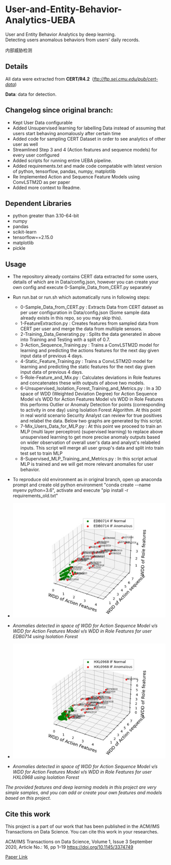 # User-and-Entity-Behavior-Analytics-UEBA
User and Entity Behavior Analytics by deep learning.  
Detecting users anomalous behaviors from users' daily records. 

内部威胁检测
## Details
All data were extracted from **CERT/R4.2** &nbsp;(*ftp://ftp.sei.cmu.edu/pub/cert-data*)

**Data**: data for detection.  

## Changelog since original branch:
- Kept User Data configurable
- Added Unsupervised learning for labelling Data instead of assuming that users start behaving anomalously after certain time
- Added code for sampling CERT Dataset in order to see analytics of other user as well
- Streamlined Step 3 and 4 (Action features and sequence models) for every user configured
- Added scripts for running entire UEBA pipeline.
- Added requirements.txt and made code compatable with latest version of python, tensorflow, pandas, numpy, matplotlib
- Re Implemented Action and Sequence Feature Models using ConvLSTM2D as per paper
- Added more context to Readme.

## Dependent Libraries
- python greater than 3.10-64-bit
- numpy
- pandas
- scikit-learn
- tensorflow==2.15.0
- matplotlib
- pickle

## Usage
- The repository already contains CERT data extracted for some users, details of which are in Data/config.json, however you can create your own config and execute 0-Sample_Data_from_CERT.py separately
- Run run.bat or run.sh which automatically runs in following steps: 
   - 0-Sample_Data_from_CERT.py : Extracts Data from CERT dataset as per user configuration in Data/config.json (Some sample data already exists in this repo, so you may skip this).
   - 1-FeatureExtraction.py : Creates features from sampled data from CERT per user and merge the data from multiiple sensors.
   - 2-Training_Data_Generating.py : Splits the data generated in above into Training and Testing with a split of 0.7.
   - 3-Action_Sequence_Training.py : Trains a ConvLSTM2D model for learning and predicting the actions features for the next day given input data of previous 4 days.
   - 4-Static_Feature_Training.py : Trains a ConvLSTM2D model for learning and predicting the static features for the next day given input data of previous 4 days.
   - 5-Role-Feature_and_Mix.py : Calculates deviations in Role features and concatenates these with outputs of above two models.
   - 6-Unsupervised_Isolation_Forest_Training_and_Metrics.py : In a 3D space of WDD (Weighted Deviation Degree) for Action Sequence Model v/s WDD for Action Features Model v/s WDD in Role Features this performs Outlier or Anomaly Detection for points (corresponding to activity in one day) using Isolation Forest Algorithm. At this point in real world scenario Security Analyst can review for true positives and relabel the data. Below two graphs are generated by this script.
   - 7-Mix_Users_Data_for_MLP.py : At this point we proceed to train an MLP (multi layer perceptron) (supervised learning) to replace above unsupervised learning to get more precise anomaly outputs based on wider observation of overall user's data and analyst's relabeled inputs. This script will merge all user group's data and split into train test set to train MLP
   - 8-Supervised_MLP_Training_and_Metrics.py : In this script actual MLP is trained and we will get more relevant anomalies for user behavior.
   
- To reproduce old environment as in original branch, open up anaconda prompt and create old python environment "conda create --name myenv python=3.6", activate and execute "pip install -r requirements_old.txt"

- ![](Data/EDB0714/Mix/Point_IF.jpg)

- *Anomalies detected in space of WDD for Action Sequence Model v/s WDD for Action Features Model v/s WDD in Role Features for user EDB0714 using Isolation Forest*

- ![](Data/HXL0968/Mix/Point_IF.jpg)

- *Anomalies detected in space of WDD for Action Sequence Model v/s WDD for Action Features Model v/s WDD in Role Features for user HXL0968 using Isolation Forest*

*The provided features and deep learning models in this project are very simple samples, and you can add or create your own features and models based on this project.*

## Cite this work
This project is a part of our work that has been published in the ACM/IMS Transactions on Data Science. You can cite this work in your researches. 

ACM/IMS Transactions on Data Science, Volume 1, Issue 3 September 2020, Article No.: 16, pp 1–19 https://doi.org/10.1145/3374749

[Paper Link](https://dl.acm.org/doi/10.1145/3374749)
